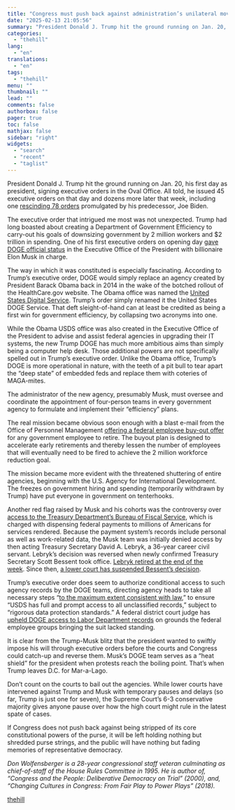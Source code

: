 ```yaml
---
title: "Congress must push back against administration’s unilateral moves to usurp powers"
date: "2025-02-13 21:05:56"
summary: "President Donald J. Trump hit the ground running on Jan. 20, his first day as president, signing executive orders in the Oval Office. All told, he issued 45 executive orders on that day and dozens more later that week, including one rescinding 78 orders promulgated by his predecessor, Joe Biden...."
categories:
  - "thehill"
lang:
  - "en"
translations:
  - "en"
tags:
  - "thehill"
menu: ""
thumbnail: ""
lead: ""
comments: false
authorbox: false
pager: true
toc: false
mathjax: false
sidebar: "right"
widgets:
  - "search"
  - "recent"
  - "taglist"
---
```


President Donald J. Trump hit the ground running on Jan. 20, his first day as president, signing executive orders in the Oval Office. All told, he issued 45 executive orders on that day and dozens more later that week, including one [rescinding 78 orders](https://www.npr.org/2025/01/21/nx-s1-5269600/trump-executive-actions-orders-memoranda-proclamation) promulgated by his predecessor, Joe Biden.

The executive order that intrigued me most was not unexpected. Trump had long boasted about creating a Department of Government Efficiency to carry-out his goals of downsizing government by 2 million workers and $2 trillion in spending. One of his first executive orders on opening day [gave DOGE official status](https://www.whitehouse.gov/presidential-actions/2025/01/establishing-and-implementing-the-presidents-department-of-government-efficiency/) in the Executive Office of the President with billionaire Elon Musk in charge.

The way in which it was constituted is especially fascinating. According to Trump’s executive order, DOGE would simply replace an agency created by President Barack Obama back in 2014 in the wake of the botched rollout of the HealthCare.gov website. The Obama office was named the [United States Digital Service](https://www.usds.gov/mission). Trump’s order simply renamed it the United States DOGE Service. That deft sleight-of-hand can at least be credited as being a first win for government efficiency, by collapsing two acronyms into one.

While the Obama USDS office was also created in the Executive Office of the President to advise and assist federal agencies in upgrading their IT systems, the new Trump DOGE has much more ambitious aims than simply being a computer help desk. Those additional powers are not specifically spelled out in Trump’s executive order. Unlike the Obama office, Trump’s DOGE is more operational in nature, with the teeth of a pit bull to tear apart the “deep state” of embedded feds and replace them with coteries of MAGA-mites.

The administrator of the new agency, presumably Musk, must oversee and coordinate the appointment of four-person teams in every government agency to formulate and implement their “efficiency” plans.

The real mission became obvious soon enough with a blast e-mail from the Office of Personnel Management [offering a federal employee buy-out offer](https://www.opm.gov/fork) for any government employee to retire. The buyout plan is designed to accelerate early retirements and thereby lessen the number of employees that will eventually need to be fired to achieve the 2 million workforce reduction goal.

The mission became more evident with the threatened shuttering of entire agencies, beginning with the U.S. Agency for International Development. The freezes on government hiring and spending (temporarily withdrawn by Trump) have put everyone in government on tenterhooks.

Another red flag raised by Musk and his cohorts was the controversy over [access to the Treasury Department’s Bureau of Fiscal Service](https://www.nytimes.com/2025/02/01/us/politics/elon-musk-doge-federal-payments-system.html), which is charged with dispensing federal payments to millions of Americans for services rendered. Because the payment system’s records include personal as well as work-related data, the Musk team was initially denied access by then acting Treasury Secretary David A. Lebryk, a 36-year career civil servant. Lebryk’s decision was reversed when newly confirmed Treasury Secretary Scott Bessent took office. [Lebryk retired at the end of the week](https://thehill.com/homenews/administration/5119996-david-lebryk-retirement-treasury-doge-musk/). Since then, [a lower court has suspended Bessent’s decision](https://www.pbs.org/newshour/politics/federal-judge-blocks-musks-doge-from-accessing-sensitive-treasury-material).

Trump’s executive order does seem to authorize conditional access to such agency records by the DOGE teams, directing agency heads to take all necessary steps “[to the maximum extent consistent with law](https://www.whitehouse.gov/presidential-actions/2025/01/establishing-and-implementing-the-presidents-department-of-government-efficiency/),” to ensure “USDS has full and prompt access to all unclassified records,” subject to “rigorous data protection standards.” A federal district court judge has [upheld DOGE access to Labor Department records](https://thehill.com/regulation/court-battles/5134001-judge-doge-labor-department-access/) on grounds the federal employee groups bringing the suit lacked standing.

It is clear from the Trump-Musk blitz that the president wanted to swiftly impose his will through executive orders before the courts and Congress could catch-up and reverse them. Musk’s DOGE team serves as a “heat shield” for the president when protests reach the boiling point. That’s when Trump leaves D.C. for Mar-a-Lago.

Don’t count on the courts to bail out the agencies. While lower courts have intervened against Trump and Musk with temporary pauses and delays (so far, Trump is just one for seven), the Supreme Court’s 6-3 conservative majority gives anyone pause over how the high court might rule in the latest spate of cases.

If Congress does not push back against being stripped of its core constitutional powers of the purse, it will be left holding nothing but shredded purse strings, and the public will have nothing but fading memories of representative democracy.

*Don Wolfensberger is a 28-year congressional staff veteran culminating as chief-of-staff of the House Rules Committee in 1995. He is author of, “Congress and the People: Deliberative Democracy on Trial” (2000), and, “Changing Cultures in Congress: From Fair Play to Power Plays” (2018).*

[thehill](https://thehill.com/opinion/congress-blog/5141070-trump-musk-deep-state/)
